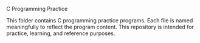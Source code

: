 C Programming Practice

This folder contains C programming practice programs.
Each file is named meaningfully to reflect the program content.
This repository is intended for practice, learning, and reference purposes.

